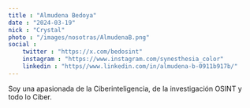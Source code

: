 ```yaml
---
title : "Almudena Bedoya"
date : "2024-03-19"
nick : "Crystal"
photo : "/images/nosotras/AlmudenaB.png" 
social :
    twitter : "https://x.com/bedosint"
    instagram : "https://www.instagram.com/synesthesia_color"
    linkedin : "https//www.linkedin.com/in/almudena-b-0911b917b/"
---
```


Soy una apasionada de la Ciberinteligencia, de la investigación OSINT y todo lo Ciber. 